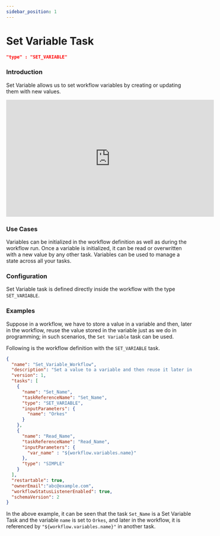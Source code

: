```yaml
---
sidebar_position: 1
---
```


# Set Variable Task

```json
"type" : "SET_VARIABLE"
```
### Introduction
Set Variable allows us to set workflow variables by creating or updating them
with new values.

<p align="center"><iframe width="560" height="315" src="https://www.youtube.com/embed/kR2OI8eHri0" title="YouTube video player" frameborder="0" allow="accelerometer; autoplay; clipboard-write; encrypted-media; gyroscope; picture-in-picture" allowfullscreen></iframe></p>

### Use Cases

Variables can be initialized in the workflow definition as well as during
the workflow run. Once a variable is initialized, it can be read or
overwritten with a new value by any other task. Variables can be used to manage a state across all your tasks.

### Configuration

Set Variable task is defined directly inside the workflow with the type
`SET_VARIABLE`.

### Examples

Suppose in a workflow, we have to store a value in a variable and then, later in the workflow, reuse the value stored in the variable just as we do in programming; in such scenarios, the `Set Variable` task can be used.

Following is the workflow definition with the `SET_VARIABLE` task.

```json
{
  "name": "Set_Variable_Workflow",
  "description": "Set a value to a variable and then reuse it later in the workflow",
  "version": 1,
  "tasks": [
    {
      "name": "Set_Name",
      "taskReferenceName": "Set_Name",
      "type": "SET_VARIABLE",
      "inputParameters": {
        "name": "Orkes"
      }
    },
    {
      "name": "Read_Name",
      "taskReferenceName": "Read_Name",
      "inputParameters": {
        "var_name" : "${workflow.variables.name}"
      },
      "type": "SIMPLE"
    }
  ],
  "restartable": true,
  "ownerEmail":"abc@example.com",
  "workflowStatusListenerEnabled": true,
  "schemaVersion": 2
}
```

In the above example, it can be seen that the task `Set_Name` is a Set Variable Task and
the variable `name` is set to `Orkes`, and later in the workflow, it is referenced by
`"${workflow.variables.name}"` in another task.
